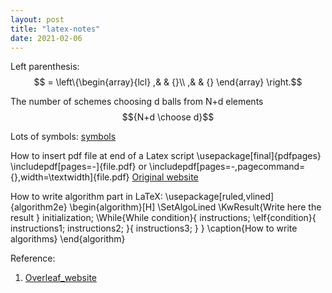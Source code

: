 ```yaml
---
layout: post
title: "latex-notes"
date: 2021-02-06
---
```


Left parenthesis:
$$ = \left\{\begin{array}{lcl} ,& & {}\\ ,& & {} \end{array} \right.$$

The number of schemes choosing d balls from N+d elements
$${N+d \choose d}$$

Lots of symbols: 
[symbols](https://www.evanott.com/data-analysis/LaTeX/symbols.html)

How to insert pdf file at end of a Latex script
\usepackage[final]{pdfpages}
\includepdf[pages=-]{file.pdf} or \includepdf[pages=-,pagecommand={},width=\textwidth]{file.pdf}
[Original website](https://tex.stackexchange.com/questions/105589/insert-pdf-file-in-latex-document)

How to write algorithm part in LaTeX:
\usepackage[ruled,vlined]{algorithm2e}
\begin{algorithm}[H]
\SetAlgoLined
\KwResult{Write here the result }
 initialization\;
 \While{While condition}{
  instructions\;
  \eIf{condition}{
   instructions1\;
   instructions2\;
   }{
   instructions3\;
  }
 }
 \caption{How to write algorithms}
\end{algorithm}

Reference:
1. [Overleaf_website](https://www.overleaf.com/learn/latex/algorithms)
